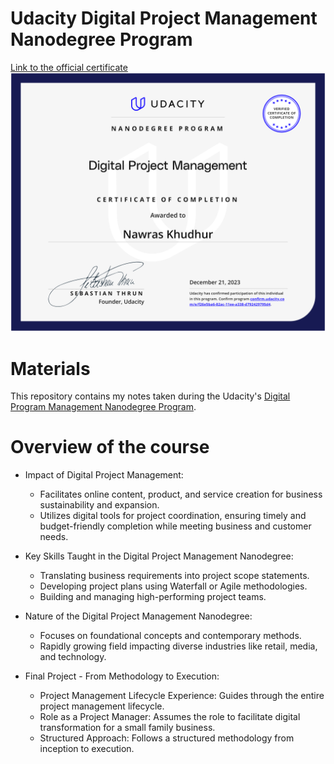# Udacity Digital Project Management Nanodegree Program
[Link to the official certificate](https://confirm.udacity.com/e/f26e5ba6-82ac-11ee-a338-d792429795d4)
![Certificate](Digital-PM-nanodegree-certificate.png)

# Materials
This repository contains my notes taken during the Udacity's [Digital Program Management Nanodegree Program](https://www.udacity.com/course/digital-project-management-nanodegree--nd043).

# Overview of the course
* Impact of Digital Project Management:
  * Facilitates online content, product, and service creation for business sustainability and expansion.
  * Utilizes digital tools for project coordination, ensuring timely and budget-friendly completion while meeting business and customer needs.

* Key Skills Taught in the Digital Project Management Nanodegree:
  * Translating business requirements into project scope statements.
  * Developing project plans using Waterfall or Agile methodologies.
  * Building and managing high-performing project teams.

* Nature of the Digital Project Management Nanodegree:
  * Focuses on foundational concepts and contemporary methods.
  * Rapidly growing field impacting diverse industries like retail, media, and technology.

* Final Project - From Methodology to Execution:
  * Project Management Lifecycle Experience: Guides through the entire project management lifecycle.
  * Role as a Project Manager: Assumes the role to facilitate digital transformation for a small family business.
  * Structured Approach: Follows a structured methodology from inception to execution.
